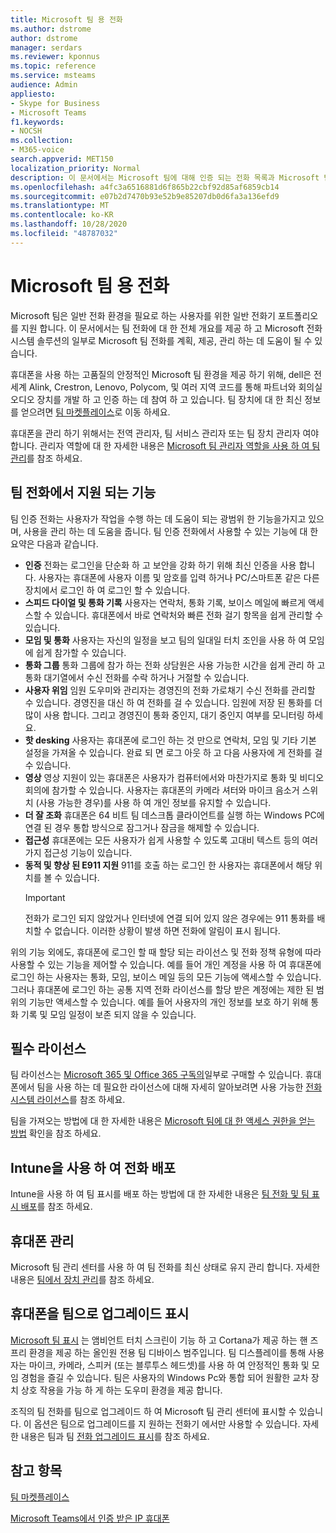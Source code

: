 ```yaml
---
title: Microsoft 팀 용 전화
ms.author: dstrome
author: dstrome
manager: serdars
ms.reviewer: kponnus
ms.topic: reference
ms.service: msteams
audience: Admin
appliesto:
- Skype for Business
- Microsoft Teams
f1.keywords:
- NOCSH
ms.collection:
- M365-voice
search.appverid: MET150
localization_priority: Normal
description: 이 문서에서는 Microsoft 팀에 대해 인증 되는 전화 목록과 Microsoft 팀을 위해 인증 된 전화에서 지원 되는 기능에 대해 설명 합니다.
ms.openlocfilehash: a4fc3a6516881d6f865b22cbf92d85af6859cb14
ms.sourcegitcommit: e07b2d7470b93e52b9e85207db0d6fa3a136efd9
ms.translationtype: MT
ms.contentlocale: ko-KR
ms.lasthandoff: 10/28/2020
ms.locfileid: "48787032"
---
```

# <a name="phones-for-microsoft-teams"></a>Microsoft 팀 용 전화

Microsoft 팀은 일반 전화 환경을 필요로 하는 사용자를 위한 일반 전화기 포트폴리오를 지원 합니다. 이 문서에서는 팀 전화에 대 한 전체 개요를 제공 하 고 Microsoft 전화 시스템 솔루션의 일부로 Microsoft 팀 전화를 계획, 제공, 관리 하는 데 도움이 될 수 있습니다. 

휴대폰을 사용 하는 고품질의 안정적인 Microsoft 팀 환경을 제공 하기 위해, dell은 전세계 Alink, Crestron, Lenovo, Polycom, 및 여러 지역 코드를 통해 파트너와 회의실 오디오 장치를 개발 하 고 인증 하는 데 참여 하 고 있습니다. 팀 장치에 대 한 최신 정보를 얻으려면 [팀 마켓플레이스](https://office.com/teamsdevices)로 이동 하세요.

휴대폰을 관리 하기 위해서는 전역 관리자, 팀 서비스 관리자 또는 팀 장치 관리자 여야 합니다. 관리자 역할에 대 한 자세한 내용은 [Microsoft 팀 관리자 역할을 사용 하 여 팀 관리](../using-admin-roles.md)를 참조 하세요.

## <a name="features-supported-by-teams-phones"></a>팀 전화에서 지원 되는 기능

팀 인증 전화는 사용자가 작업을 수행 하는 데 도움이 되는 광범위 한 기능을가지고 있으며, 사용을 관리 하는 데 도움을 줍니다. 팀 인증 전화에서 사용할 수 있는 기능에 대 한 요약은 다음과 같습니다.

- **인증** 전화는 로그인을 단순화 하 고 보안을 강화 하기 위해 최신 인증을 사용 합니다. 사용자는 휴대폰에 사용자 이름 및 암호를 입력 하거나 PC/스마트폰 같은 다른 장치에서 로그인 하 여 로그인 할 수 있습니다.
- **스피드 다이얼 및 통화 기록** 사용자는 연락처, 통화 기록, 보이스 메일에 빠르게 액세스할 수 있습니다. 휴대폰에서 바로 연락처와 빠른 전화 걸기 항목을 쉽게 관리할 수 있습니다.
- **모임 및 통화** 사용자는 자신의 일정을 보고 팀의 일대일 터치 조인을 사용 하 여 모임에 쉽게 참가할 수 있습니다.
- **통화 그룹** 통화 그룹에 참가 하는 전화 상담원은 사용 가능한 시간을 쉽게 관리 하 고 통화 대기열에서 수신 전화를 수락 하거나 거절할 수 있습니다.
- **사용자 위임** 임원 도우미와 관리자는 경영진의 전화 가로채기 수신 전화를 관리할 수 있습니다. 경영진을 대신 하 여 전화를 걸 수 있습니다. 임원에 저장 된 통화를 더 많이 사용 합니다. 그리고 경영진이 통화 중인지, 대기 중인지 여부를 모니터링 하세요.
- **핫 desking** 사용자는 휴대폰에 로그인 하는 것 만으로 연락처, 모임 및 기타 기본 설정을 가져올 수 있습니다. 완료 되 면 로그 아웃 하 고 다음 사용자에 게 전화를 걸 수 있습니다.
- **영상** 영상 지원이 있는 휴대폰은 사용자가 컴퓨터에서와 마찬가지로 통화 및 비디오 회의에 참가할 수 있습니다. 사용자는 휴대폰의 카메라 셔터와 마이크 음소거 스위치 (사용 가능한 경우)를 사용 하 여 개인 정보를 유지할 수 있습니다.
- **더 잘 조화** 휴대폰은 64 비트 팀 데스크톱 클라이언트를 실행 하는 Windows PC에 연결 된 경우 통합 방식으로 잠그거나 잠금을 해제할 수 있습니다.
- **접근성** 휴대폰에는 모든 사용자가 쉽게 사용할 수 있도록 고대비 텍스트 등의 여러 가지 접근성 기능이 있습니다.
- **동적 및 향상 된 E911 지원** 911를 호출 하는 로그인 한 사용자는 휴대폰에서 해당 위치를 볼 수 있습니다. 
    > [!IMPORTANT]
    > 전화가 로그인 되지 않았거나 인터넷에 연결 되어 있지 않은 경우에는 911 통화를 배치할 수 없습니다. 이러한 상황이 발생 하면 전화에 알림이 표시 됩니다.

위의 기능 외에도, 휴대폰에 로그인 할 때 할당 되는 라이선스 및 전화 정책 유형에 따라 사용할 수 있는 기능을 제어할 수 있습니다. 예를 들어 개인 계정을 사용 하 여 휴대폰에 로그인 하는 사용자는 통화, 모임, 보이스 메일 등의 모든 기능에 액세스할 수 있습니다. 그러나 휴대폰에 로그인 하는 공통 지역 전화 라이선스를 할당 받은 계정에는 제한 된 범위의 기능만 액세스할 수 있습니다. 예를 들어 사용자의 개인 정보를 보호 하기 위해 통화 기록 및 모임 일정이 보존 되지 않을 수 있습니다.

## <a name="required-licenses"></a>필수 라이선스

팀 라이선스는 [Microsoft 365 및 Office 365 구독의](https://docs.microsoft.com/office365/servicedescriptions/teams-service-description)일부로 구매할 수 있습니다. 휴대폰에서 팀을 사용 하는 데 필요한 라이선스에 대해 자세히 알아보려면 사용 가능한 [전화 시스템 라이선스](https://products.office.com/microsoft-teams/voice-calling)를 참조 하세요.

팀을 가져오는 방법에 대 한 자세한 내용은 [Microsoft 팀에 대 한 액세스 권한을 얻는 방법](https://support.office.com/article/fc7f1634-abd3-4f26-a597-9df16e4ca65b) 확인을 참조 하세요.

## <a name="deploy-your-phones-using-intune"></a>Intune을 사용 하 여 전화 배포

Intune을 사용 하 여 팀 표시를 배포 하는 방법에 대 한 자세한 내용은 [팀 전화 및 팀 표시 배포](phones-displays-deploy.md)를 참조 하세요.

## <a name="manage-your-phones"></a>휴대폰 관리

Microsoft 팀 관리 센터를 사용 하 여 팀 전화를 최신 상태로 유지 관리 합니다. 자세한 내용은 [팀에서 장치 관리](device-management.md)를 참조 하세요.

## <a name="upgrade-your-phones-to-teams-displays"></a>휴대폰을 팀으로 업그레이드 표시

[Microsoft 팀 표시](teams-displays.md) 는 앰비언트 터치 스크린이 기능 하 고 Cortana가 제공 하는 핸 즈 프리 환경을 제공 하는 올인원 전용 팀 디바이스 범주입니다. 팀 디스플레이를 통해 사용자는 마이크, 카메라, 스피커 (또는 블루투스 헤드셋)를 사용 하 여 안정적인 통화 및 모임 경험을 즐길 수 있습니다. 팀은 사용자의 Windows Pc와 통합 되어 원활한 교차 장치 상호 작용을 가능 하 게 하는 도우미 환경을 제공 합니다.

조직의 팀 전화를 팀으로 업그레이드 하 여 Microsoft 팀 관리 센터에 표시할 수 있습니다. 이 옵션은 팀으로 업그레이드를 지 원하는 전화기 에서만 사용할 수 있습니다. 자세한 내용은 팀과 팀 [전화 업그레이드 표시](upgrade-phones-to-displays.md)를 참조 하세요.

## <a name="see-also"></a>참고 항목

[팀 마켓플레이스](https://office.com/teamsdevices)

[Microsoft Teams에서 인증 받은 IP 휴대폰](teams-ip-phones.md)

